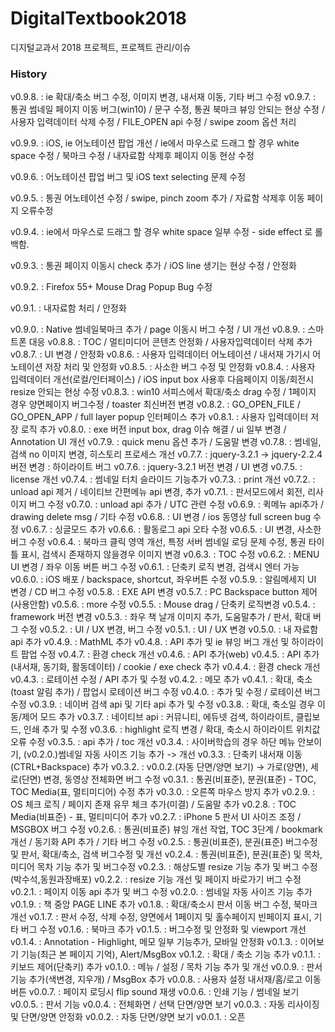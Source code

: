 # DigitalTextbook2018
디지털교과서 2018 프로젝트, 프로젝트 관리/이슈

### History

v0.9.8. : ie 확대/축소 버그 수정, 이미지 변경, 내서재 이동, 기타 버그 수정
v0.9.7. : 통권 썸네일 페이지 이동 버그(win10) / 문구 수정, 통권 북마크 뷰잉 안되는 현상 수정 / 사용자 입력데이터 삭제 수정 / FILE_OPEN api 수정 / swipe zoom 옵션 처리

v0.9.9. : iOS, ie 어노테이션 팝업 개선 / ie에서 마우스로 드래그 할 경우 white space 수정 / 북마크 수정 / 내자료함 삭제후 페이지 이동 현상 수정

v0.9.6. : 어노테이션 팝업 버그 및 iOS text selecting 문제 수정

v0.9.5. : 통권 어노테이션 수정 / swipe, pinch zoom 추가 / 자료함 삭제후 이동 페이지 오류수정

v0.9.4. : ie에서 마우스로 드래그 할 경우 white space 일부 수정 - side effect 로 롤백함.

v0.9.3. : 통권 페이지 이동시 check 추가 / iOS line 생기는 현상 수정 / 안정화

v0.9.2. : Firefox 55+ Mouse Drag Popup Bug 수정

v0.9.1. : 내자료함 처리 / 안정화

v0.9.0. : Native 썸네일북마크 추가 / page 이동시 버그 수정 / UI 개선
v0.8.9. : 스마트폰 대응
v0.8.8. : TOC / 멀티미디어 콘텐츠 안정화 / 사용자입력데이터 삭제 추가
v0.8.7. : UI 변경 / 안정화
v0.8.6. : 사용자 입력데이터 어노테이션 / 내서재 가기시 어노테이션 저장 처리 및 안정화
v0.8.5. : 사소한 버그 수정 및 안정화
v0.8.4. : 사용자 입력데이터 개선(로컬/인터페이스) / iOS input box 사용후 다음페이지 이동/회전시 resize 안되는 현상 수정
v0.8.3. : win10 서피스에서 확대/축소 drag 수정 / 1페이지 경우 양면페이지 버그수정 / toaster 최신버전 변경
v0.8.2. : GO_OPEN_FILE / GO_OPEN_APP / full layer popup 인터페이스 추가
v0.8.1. : 사용자 입력데이터 저장 로직 추가
v0.8.0. : exe 버전 input box, drag 이슈 해결 / ui 일부 변경 / Annotation UI 개선
v0.7.9. : quick menu 옵션 추가 / 도움말 변경
v0.7.8. : 썸네일, 검색 no 이미지 변경, 히스토리 프로세스 개선
v0.7.7. : jquery-3.2.1 -> jquery-2.2.4 버전 변경 : 하이라이트 버그
v0.7.6. : jquery-3.2.1 버전 변경 / UI 변경
v0.7.5. : license 개선
v0.7.4. : 썸네일 터치 슬라이드 기능추가
v0.7.3. : print 개선
v0.7.2. : unload api 제거 / 네이티브 간편메뉴 api 변경, 추가
v0.7.1. : 판서모드에서 회전, 리사이지 버그 수정
v0.7.0. : unload api 추가 / UTC 관련 수정
v0.6.9. : 퀵메뉴 api추가 / drawing delete msg / 기타 수정
v0.6.8. : UI 변경 / ios 동영상 full screen bug 수정
v0.6.7. : 싱글모드 추가
v0.6.6. : 활동로그 api 오타 수정
v0.6.5. : UI 변경, 사소한 버그 수정
v0.6.4. : 북마크 클릭 영역 개선, 특정 서버 썸네일 로딩 문제 수정, 통권 타이틀 표시, 검색시 존재하지 않을경우 이미지 변경
v0.6.3. : TOC 수정
v0.6.2. : MENU UI 변경 / 좌우 이동 버튼 버그 수정
v0.6.1. : 단축키 로직 변경, 검색시 엔터 가능
v0.6.0. : iOS 배포 / backspace, shortcut, 좌우버튼 수정
v0.5.9. : 알림메세지 UI 변경 / CD 버그 수정
v0.5.8. : EXE API 변경
v0.5.7. : PC Backspace button 제어(사용안함)
v0.5.6. : more 수정
v0.5.5. : Mouse drag / 단축키 로직변경
v0.5.4. : framework 버전 변경
v0.5.3. : 좌우 책 날개 이미지 추가, 도움말추가 / 판서, 확대 버그 수정
v0.5.2. : UI / UX 변경, 버그 수정
v0.5.1. : UI / UX 변경
v0.5.0. : 내 자료함 api 추가
v0.4.9. : MathML 추가
v0.4.8. : API 추가 및 ie 뷰잉 버그 개선 및 하이라이트 팝업 수정
v0.4.7. : 환경 check 개선
v0.4.6. : API 추가(web)
v0.4.5. : API 추가(내서재, 동기화, 활동데이터) / cookie / exe check 추가
v0.4.4. : 환경 check 개선
v0.4.3. : 로테이션 수정 / API 추가 및 수정
v0.4.2. : 메모 추가
v0.4.1. : 확대, 축소(toast 알림 추가) / 팝업시 로테이션 버그 수정
v0.4.0. : 추가 및 수정 / 로테이션 버그 수정
v0.3.9. : 네이버 검색 api 및 기타 api 추가 및 수정
v0.3.8. : 확대, 축소일 경우 이동/제어 모드 추가
v0.3.7. : 네이티브 api : 커뮤니티, 에듀넷 검색, 하이라이트, 클립보드, 인쇄 추가 및 수정
v0.3.6. : highlight 로직 변경 / 확대, 축소시 하이라이트 위치값 오류 수정
v0.3.5. : api 추가 / toc 개선
v0.3.4. : 사이버학습의 경우 하단 메뉴 안보이기, (v0.2.0.)썸네일 자동 사이즈 기능 추가 -> 개선
v0.3.3. : 단축키 내서재 이동(CTRL+Backspace) 추가
v0.3.2. : v0.0.2.(자동 단면/양면 보기) -> 가로(양면), 세로(단면) 변경, 동영상 전체화면 버그 수정
v0.3.1. : 통권(비표준), 분권(표준) - TOC, TOC Media(표, 멀티미디어) 수정 추가
v0.3.0. : 오른쪽 마우스 방지 추가
v0.2.9. : OS 체크 로직 / 페이지 존재 유무 체크 추가(미결) / 도움말 추가
v0.2.8. : TOC Media(비표준) - 표, 멀티미디어 추가
v0.2.7. : iPhone 5 판서 UI 사이즈 조정 / MSGBOX 버그 수정
v0.2.6. : 통권(비표준) 뷰잉 개선 작업, TOC 3단계 / bookmark 개선 / 동기화 API 추가 / 기타 버그 수정
v0.2.5. : 통권(비표준), 분권(표준) 버그수정 및 판서, 확대/축소, 검색 버그수정 및 개선
v0.2.4. : 통권(비표준), 분권(표준) 및 목차, 미디어 목차 기능 추가 및 버그수정
v0.2.3. : 해상도별 resize 기능 추가 및 버그 수정 (박수석,동원과장배포)
v0.2.2. : resize 기능 개선 및 페이지 바로가기 버그 수정
v0.2.1. : 페이지 이동 api 추가 및 버그 수정
v0.2.0. : 썸네일 자동 사이즈 기능 추가
v0.1.9. : 책 중앙 PAGE LINE 추가
v0.1.8. : 확대/축소시 판서 이동 버그 수정, 북마크 개선
v0.1.7. : 판서 수정, 삭제 수정, 양면에서 1페이지 및 홀수페이지 빈페이지 표시, 기타 버그 수정
v0.1.6. : 북마크 추가
v0.1.5. : 버그수정 및 안정화 및 viewport 개선
v0.1.4. : Annotation - Highlight, 메모 일부 기능추가, 모바일 안정화
v0.1.3. : 이어보기 기능(최근 본 페이지 기억), Alert/MsgBox
v0.1.2. : 확대 / 축소 기능 추가
v0.1.1. : 키보드 제어(단축키) 추가
v0.1.0. : 메뉴 / 설정 / 목차 기능 추가 및 개선
v0.0.9. : 판서 기능 추가(색변경, 지우개) / MsgBox 추가
v0.0.8. : 사용자 설정 내서재/홈/로고 이동 버튼
v0.0.7. : 페이지 로딩시 flip sound 재생
v0.0.6. : 인쇄 기능 / 썸네일 보기
v0.0.5. : 판서 기능
v0.0.4. : 전체화면 / 선택 단면/양면 보기
v0.0.3. : 자동 리사이징 및 단면/양면 안정화
v0.0.2. : 자동 단면/양면 보기
v0.0.1. : 오픈

